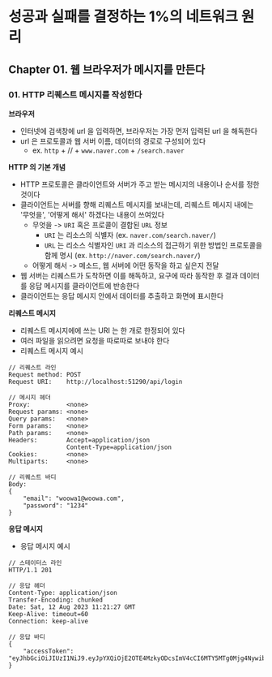 # 성공과 실패를 결정하는 1%의 네트워크 원리
## Chapter 01. 웹 브라우저가 메시지를 만든다
### 01. HTTP 리퀘스트 메시지를 작성한다

**브라우저**
- 인터넷에 검색창에 url 을 입력하면, 브라우저는 가장 먼저 입력된 url 을 해독한다
- url 은 프로토콜과 웹 서버 이름, 데이터의 경로로 구성되어 있다
  - ex. `http` + // + `www.naver.com` + `/search.naver`

**HTTP 의 기본 개념**
- HTTP 프로토콜은 클라이언트와 서버가 주고 받는 메시지의 내용이나 순서를 정한 것이다
- 클라이언트는 서버를 향해 리퀘스트 메시지를 보내는데, 리퀘스트 메시지 내에는 '무엇을', '어떻게 해서' 하겠다는 내용이 쓰여있다
  - 무엇을 -> `URI` 혹은 프로콜이 결합된 `URL` 정보
    - `URI` 는 리소스의 식별자 (ex. `naver.com/search.naver/`)
    - `URL` 는 리소스 식별자인 `URI` 과 리소스의 접근하기 위한 방법인 프로토콜을 함께 명시 (ex. `http://naver.com/search.naver/`)
  - 어떻게 해서 -> 메소드, 웹 서버에 어떤 동작을 하고 싶은지 전달
- 웹 서버는 리퀘스트가 도착하면 이를 해독하고, 요구에 따라 동작한 후 결과 데이터를 응답 메시지를 클라이언트에 반송한다
- 클라이언트는 응답 메시지 안에서 데이터를 추출하고 화면에 표시한다

**리퀘스트 메시지**
- 리퀘스트 메시지에에 쓰는 URI 는 한 개로 한정되어 있다
- 여러 파일을 읽으려면 요청을 따로따로 보내야 한다
- 리퀘스트 메시지 예시
```
// 리퀘스트 라인
Request method:	POST
Request URI:	http://localhost:51290/api/login

// 메시지 헤더
Proxy:			<none>
Request params:	<none>
Query params:	<none>
Form params:	<none>
Path params:	<none>
Headers:		Accept=application/json
				Content-Type=application/json
Cookies:		<none>
Multiparts:		<none>

// 리퀘스트 바디
Body:
{
    "email": "woowa1@woowa.com",
    "password": "1234"
}
```

**응답 메시지**
- 응답 메시지 예시
```
// 스테이터스 라인
HTTP/1.1 201 

// 응답 헤더
Content-Type: application/json
Transfer-Encoding: chunked
Date: Sat, 12 Aug 2023 11:21:27 GMT
Keep-Alive: timeout=60
Connection: keep-alive

// 응답 바디
{
    "accessToken": "eyJhbGciOiJIUzI1NiJ9.eyJpYXQiOjE2OTE4MzkyODcsImV4cCI6MTY5MTg0Mjg4NywibWVtYmVySWQiOjF9.ef5YSlw_BkaFDBBmz_0P7QdUqokT4tuDROQBWBSP3c8"
}
```